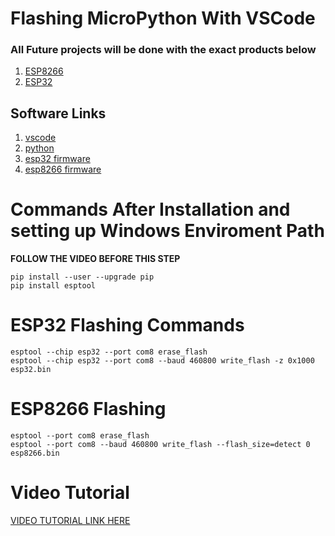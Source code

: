 # Flashing MicroPython With VSCode

### All Future projects will be done with the exact products below
1. [ESP8266](https://bit.ly/3rdAgS0)
2. [ESP32](https://bit.ly/37OPvcJ)


## Software Links
1. [vscode](https://code.visualstudio.com/Download)
2. [python](https://www.python.org/downloads/release/python-377/)
3. [esp32 firmware](https://micropython.org/download/esp32/)
4. [esp8266 firmware](https://micropython.org/download/esp8266/)


# Commands After Installation and setting up Windows Enviroment Path
**FOLLOW THE VIDEO BEFORE THIS STEP**

```
pip install --user --upgrade pip
pip install esptool
```
# ESP32 Flashing Commands
```
esptool --chip esp32 --port com8 erase_flash
esptool --chip esp32 --port com8 --baud 460800 write_flash -z 0x1000 esp32.bin
```
# ESP8266 Flashing
```
esptool --port com8 erase_flash
esptool --port com8 --baud 460800 write_flash --flash_size=detect 0 esp8266.bin
```

# Video Tutorial
[VIDEO TUTORIAL LINK HERE](https://youtu.be/1R_1n0vhRxI)